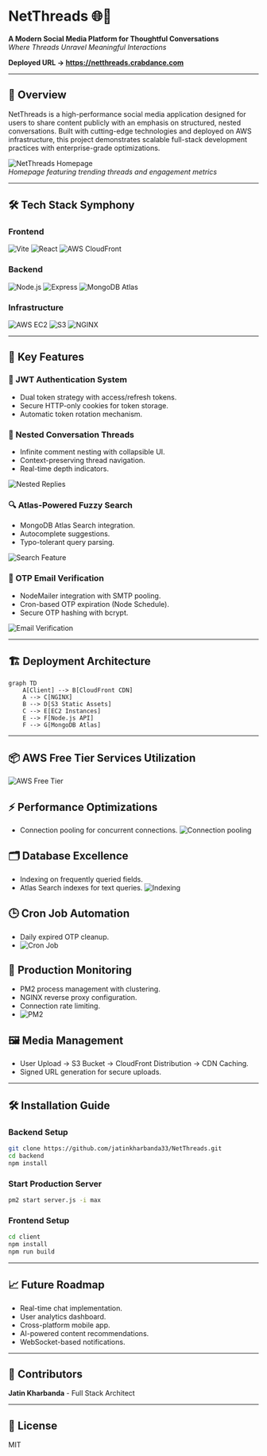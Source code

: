 # NetThreads 🌐🧵

**A Modern Social Media Platform for Thoughtful Conversations**  
*Where Threads Unravel Meaningful Interactions*

**Deployed URL -> https://netthreads.crabdance.com**


---

## 🚀 Overview
NetThreads is a high-performance social media application designed for users to share content publicly with an emphasis on structured, nested conversations. Built with cutting-edge technologies and deployed on AWS infrastructure, this project demonstrates scalable full-stack development practices with enterprise-grade optimizations.

![NetThreads Homepage](https://d3u7ks28fgo7ns.cloudfront.net/github/readme/1.png)  
*Homepage featuring trending threads and engagement metrics*

---

## 🛠️ Tech Stack Symphony

### Frontend
![Vite](https://img.shields.io/badge/Vite-B73BFE?style=for-the-badge&logo=vite&logoColor=FFD62E)
![React](https://img.shields.io/badge/React-20232A?style=for-the-badge&logo=react&logoColor=61DAFB)
![AWS CloudFront](https://img.shields.io/badge/CloudFront-FF9900?style=for-the-badge&logo=amazonaws&logoColor=white)

### Backend
![Node.js](https://img.shields.io/badge/Node.js-339933?style=for-the-badge&logo=nodedotjs&logoColor=white)
![Express](https://img.shields.io/badge/Express-000000?style=for-the-badge&logo=express&logoColor=white)
![MongoDB Atlas](https://img.shields.io/badge/MongoDB-47A248?style=for-the-badge&logo=mongodb&logoColor=white)

### Infrastructure
![AWS EC2](https://img.shields.io/badge/EC2-FF9900?style=for-the-badge&logo=amazonec2&logoColor=white)
![S3](https://img.shields.io/badge/S3-569A31?style=for-the-badge&logo=amazons3&logoColor=white)
![NGINX](https://img.shields.io/badge/NGINX-009639?style=for-the-badge&logo=nginx&logoColor=white)

---

## 🔑 Key Features

### 🔐 JWT Authentication System
- Dual token strategy with access/refresh tokens.
- Secure HTTP-only cookies for token storage.
- Automatic token rotation mechanism.

### 🧬 Nested Conversation Threads
- Infinite comment nesting with collapsible UI.
- Context-preserving thread navigation.
- Real-time depth indicators.

![Nested Replies](https://d3u7ks28fgo7ns.cloudfront.net/github/readme/InfinitePost.png)

### 🔍 Atlas-Powered Fuzzy Search
- MongoDB Atlas Search integration.
- Autocomplete suggestions.
- Typo-tolerant query parsing.

![Search Feature](https://d3u7ks28fgo7ns.cloudfront.net/github/readme/search.png)

### 📧 OTP Email Verification
- NodeMailer integration with SMTP pooling.
- Cron-based OTP expiration (Node Schedule).
- Secure OTP hashing with bcrypt.

![Email Verification](https://d3u7ks28fgo7ns.cloudfront.net/github/readme/Email.png)

---

## 🏗️ Deployment Architecture

```mermaid
graph TD
    A[Client] --> B[CloudFront CDN]
    A --> C[NGINX]
    B --> D[S3 Static Assets]
    C --> E[EC2 Instances]
    E --> F[Node.js API]
    F --> G[MongoDB Atlas]
```

---

## 📦 AWS Free Tier Services Utilization
![AWS Free Tier](https://d3u7ks28fgo7ns.cloudfront.net/github/readme/AwsFreeTier.png)

## ⚡ Performance Optimizations
- Connection pooling for concurrent connections.
  ![Connection pooling](https://d3u7ks28fgo7ns.cloudfront.net/github/readme/MongoDB.png)

## 🗂️ Database Excellence
- Indexing on frequently queried fields.
- Atlas Search indexes for text queries.
 ![Indexing](https://d3u7ks28fgo7ns.cloudfront.net/github/readme/Indexing.png)

## 🕒 Cron Job Automation
- Daily expired OTP cleanup.
- ![Cron Job](https://d3u7ks28fgo7ns.cloudfront.net/github/readme/Cronjob.png)
  

## 🚦 Production Monitoring
- PM2 process management with clustering.
- NGINX reverse proxy configuration.
- Connection rate limiting.
- ![PM2](https://d3u7ks28fgo7ns.cloudfront.net/github/readme/pm2.png)


## 🖼️ Media Management
- User Upload → S3 Bucket → CloudFront Distribution → CDN Caching.
- Signed URL generation for secure uploads.

---

## 🛠️ Installation Guide

### Backend Setup
```sh
git clone https://github.com/jatinkharbanda33/NetThreads.git
cd backend
npm install
```

### Start Production Server
```sh
pm2 start server.js -i max
```

### Frontend Setup
```sh
cd client
npm install
npm run build
```

---

## 📈 Future Roadmap
- Real-time chat implementation.
- User analytics dashboard.
- Cross-platform mobile app.
- AI-powered content recommendations.
- WebSocket-based notifications.

---

## 🤝 Contributors
**Jatin Kharbanda** - Full Stack Architect

---

## 📜 License
MIT
